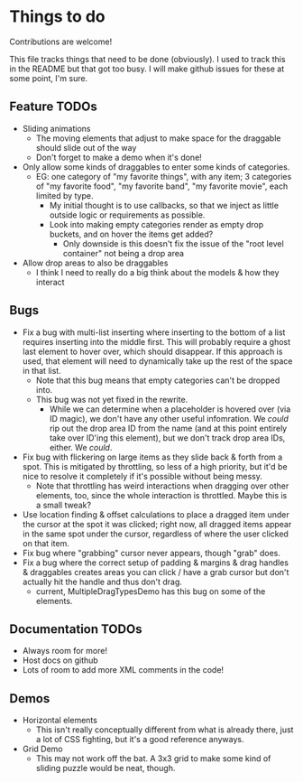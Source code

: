 # Things to do

Contributions are welcome!

This file tracks things that need to be done (obviously). I used to track this in the README but that got too busy. I will make github issues for these at some point, I'm sure.

## Feature TODOs

* Sliding animations
  * The moving elements that adjust to make space for the draggable should slide out of the way
  * Don't forget to make a demo when it's done!
* Only allow some kinds of draggables to enter some kinds of categories.
  * EG: one category of "my favorite things", with any item; 3 categories of "my favorite food", "my favorite band", "my favorite movie", each limited by type.
    * My initial thought is to use callbacks, so that we inject as little outside logic or requirements as possible.
    * Look into making empty categories render as empty drop buckets, and on hover the items get added?
      * Only downside is this doesn't fix the issue of the "root level container" not being a drop area
* Allow drop areas to also be draggables
  * I think I need to really do a big think about the models & how they interact

## Bugs


* Fix a bug with multi-list inserting where inserting to the bottom of a list requires inserting into the middle first. This will probably require a ghost last element to hover over, which should disappear. If this approach is used, that element will need to dynamically take up the rest of the space in that list.
  * Note that this bug means that empty categories can't be dropped into.
  * This bug was not yet fixed in the rewrite.
    * While we can determine when a placeholder is hovered over (via ID magic), we don't have any other useful infomration. We _could_ rip out the drop area ID from the name (and at this point entirely take over ID'ing this element), but we don't track drop area IDs, either. We _could_. 
* Fix bug with flickering on large items as they slide back & forth from a spot. This is mitigated by throttling, so less of a high priority, but it'd be nice to resolve it completely if it's possible without being messy.
  * Note that throttling has weird interactions when dragging over other elements, too, since the whole interaction is throttled. Maybe this is a small tweak?
* Use location finding & offset calculations to place a dragged item under the cursor at the spot it was clicked; right now, all dragged items appear in the same spot under the cursor, regardless of where the user clicked on that item.
* Fix bug where "grabbing" cursor never appears, though "grab" does.
* Fix a bug where the correct setup of padding & margins & drag handles & draggables creates areas you can click / have a grab cursor but don't actually hit the handle and thus don't drag.
  * current, MultipleDragTypesDemo has this bug on some of the elements.

## Documentation TODOs

* Always room for more!
* Host docs on github
* Lots of room to add more XML comments in the code!

## Demos

* Horizontal elements
  * This isn't really conceptually different from what is already there, just a lot of CSS fighting,
    but it's a good reference anyways.
* Grid Demo
  * This may not work off the bat. A 3x3 grid to make some kind of sliding puzzle would be neat, though.

